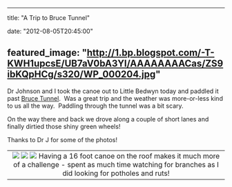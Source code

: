 
---
title: "A Trip to Bruce Tunnel"

date: "2012-08-05T20:45:00"

featured_image: "http://1.bp.blogspot.com/-T-KWH1upcsE/UB7aV0bA3YI/AAAAAAAACas/ZS9ibKQpHCg/s320/WP_000204.jpg"
---



Dr Johnson and I took the canoe out to Little Bedwyn today and paddled it past <a href="http://en.wikipedia.org/wiki/Bruce_Tunnel">Bruce Tunnel</a>.  Was a great trip and the weather was more-or-less kind to us all the way.  Paddling through the tunnel was a bit scary.

On the way there and back we drove along a couple of short lanes and finally dirtied those shiny green wheels!

Thanks to Dr J for some of the photos!

<table align="center" cellpadding="0" cellspacing="0" style="margin-left: auto; margin-right: auto; text-align: center;"><tbody><tr><td style="text-align: center;"><a href="http://1.bp.blogspot.com/-T-KWH1upcsE/UB7aV0bA3YI/AAAAAAAACas/ZS9ibKQpHCg/s1600/WP_000204.jpg"><img src="/images/a-trip-to-bruce-tunnel/WP_000204.jpg"/></a>
<a href="http://4.bp.blogspot.com/-62sDgk0M2ZE/UB7aYJsSO-I/AAAAAAAACa0/YnJn7h1_g1o/s1600/WP_000208.jpg"><img src="/images/a-trip-to-bruce-tunnel/WP_000208.jpg"/></a>
<a href="http://3.bp.blogspot.com/-K_6ZKiuUVKQ/UB7aabLvCkI/AAAAAAAACa8/TSuAbLXSKU8/s1600/WP_000209.jpg"><img src="/images/a-trip-to-bruce-tunnel/WP_000209.jpg"/></a>
Having a 16 foot canoe on the roof makes it much more of a challenge - spent as much time watching for branches as I did looking for potholes and ruts!